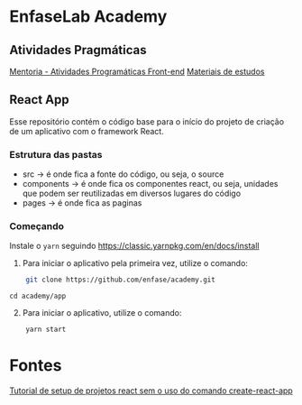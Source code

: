 # EnfaseLab Academy

## Atividades Pragmáticas
[Mentoria - Atividades Programáticas Front-end](https://www.notion.so/Mentoria-Atividades-Program-ticas-Front-end-4eb13d8301a84f0da5c8d274f404ca9c)
[Materiais de estudos](https://www.notion.so/e17203f3f4074babafb1fe360646da23?v=dc99db45b8ae4020b2dbe64e4432812a)

## React App

Esse repositório contém o código base para o início do projeto de criação de um aplicativo com o framework React.

### Estrutura das pastas
- src -> é onde fica a fonte do código, ou seja, o source
- components -> é onde fica os componentes react, ou seja, unidades que podem ser reutilizadas em diversos lugares do código
- pages -> é onde fica as paginas

### Começando
Instale o `yarn` seguindo https://classic.yarnpkg.com/en/docs/install

1.  Para iniciar o aplicativo pela primeira vez, utilize o comando:

```bash
    git clone https://github.com/enfase/academy.git
```
```
cd academy/app 
```

2.  Para iniciar o aplicativo, utilize o comando:

```bash
    yarn start
```

# Fontes

[Tutorial de setup de projetos react sem o uso do comando create-react-app](https://medium.com/javascript-in-plain-english/to-beginners-moving-away-from-create-react-app-f597413181e)

